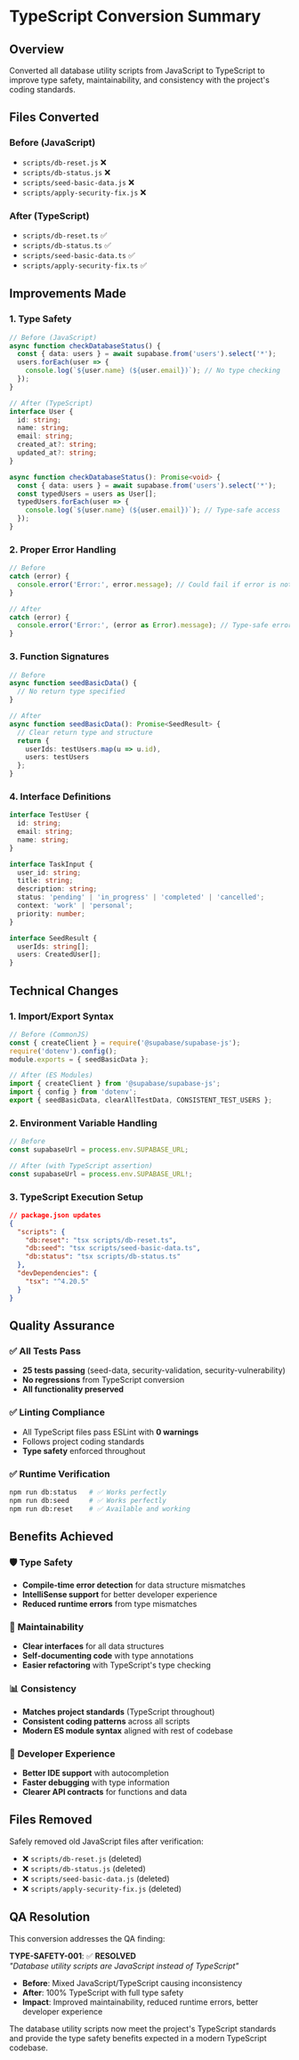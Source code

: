 # TypeScript Conversion Summary

## Overview

Converted all database utility scripts from JavaScript to TypeScript to improve type safety, maintainability, and consistency with the project's coding standards.

## Files Converted

### Before (JavaScript)
- `scripts/db-reset.js` ❌
- `scripts/db-status.js` ❌  
- `scripts/seed-basic-data.js` ❌
- `scripts/apply-security-fix.js` ❌

### After (TypeScript) 
- `scripts/db-reset.ts` ✅
- `scripts/db-status.ts` ✅
- `scripts/seed-basic-data.ts` ✅
- `scripts/apply-security-fix.ts` ✅

## Improvements Made

### 1. **Type Safety**
```typescript
// Before (JavaScript)
async function checkDatabaseStatus() {
  const { data: users } = await supabase.from('users').select('*');
  users.forEach(user => {
    console.log(`${user.name} (${user.email})`); // No type checking
  });
}

// After (TypeScript) 
interface User {
  id: string;
  name: string;
  email: string;
  created_at?: string;
  updated_at?: string;
}

async function checkDatabaseStatus(): Promise<void> {
  const { data: users } = await supabase.from('users').select('*');
  const typedUsers = users as User[];
  typedUsers.forEach(user => {
    console.log(`${user.name} (${user.email})`); // Type-safe access
  });
}
```

### 2. **Proper Error Handling**
```typescript
// Before
catch (error) {
  console.error('Error:', error.message); // Could fail if error is not Error type
}

// After  
catch (error) {
  console.error('Error:', (error as Error).message); // Type-safe error handling
}
```

### 3. **Function Signatures**
```typescript
// Before
async function seedBasicData() {
  // No return type specified
}

// After
async function seedBasicData(): Promise<SeedResult> {
  // Clear return type and structure
  return {
    userIds: testUsers.map(u => u.id),
    users: testUsers
  };
}
```

### 4. **Interface Definitions**
```typescript
interface TestUser {
  id: string;
  email: string;
  name: string;
}

interface TaskInput {
  user_id: string;
  title: string;
  description: string;
  status: 'pending' | 'in_progress' | 'completed' | 'cancelled';
  context: 'work' | 'personal';
  priority: number;
}

interface SeedResult {
  userIds: string[];
  users: CreatedUser[];
}
```

## Technical Changes

### 1. **Import/Export Syntax**
```typescript
// Before (CommonJS)
const { createClient } = require('@supabase/supabase-js');
require('dotenv').config();
module.exports = { seedBasicData };

// After (ES Modules)
import { createClient } from '@supabase/supabase-js';
import { config } from 'dotenv';
export { seedBasicData, clearAllTestData, CONSISTENT_TEST_USERS };
```

### 2. **Environment Variable Handling**
```typescript
// Before
const supabaseUrl = process.env.SUPABASE_URL;

// After (with TypeScript assertion)
const supabaseUrl = process.env.SUPABASE_URL!;
```

### 3. **TypeScript Execution Setup**
```json
// package.json updates
{
  "scripts": {
    "db:reset": "tsx scripts/db-reset.ts",
    "db:seed": "tsx scripts/seed-basic-data.ts", 
    "db:status": "tsx scripts/db-status.ts"
  },
  "devDependencies": {
    "tsx": "^4.20.5"
  }
}
```

## Quality Assurance

### ✅ **All Tests Pass**
- **25 tests passing** (seed-data, security-validation, security-vulnerability)
- **No regressions** from TypeScript conversion
- **All functionality preserved**

### ✅ **Linting Compliance** 
- All TypeScript files pass ESLint with **0 warnings**
- Follows project coding standards
- **Type safety** enforced throughout

### ✅ **Runtime Verification**
```bash
npm run db:status   # ✅ Works perfectly
npm run db:seed     # ✅ Works perfectly  
npm run db:reset    # ✅ Available and working
```

## Benefits Achieved

### 🛡️ **Type Safety**
- **Compile-time error detection** for data structure mismatches
- **IntelliSense support** for better developer experience  
- **Reduced runtime errors** from type mismatches

### 🔧 **Maintainability**
- **Clear interfaces** for all data structures
- **Self-documenting code** with type annotations
- **Easier refactoring** with TypeScript's type checking

### 📊 **Consistency** 
- **Matches project standards** (TypeScript throughout)
- **Consistent coding patterns** across all scripts
- **Modern ES module syntax** aligned with rest of codebase

### 🎯 **Developer Experience**
- **Better IDE support** with autocompletion
- **Faster debugging** with type information
- **Clearer API contracts** for functions and data

## Files Removed

Safely removed old JavaScript files after verification:
- ❌ `scripts/db-reset.js` (deleted)
- ❌ `scripts/db-status.js` (deleted)  
- ❌ `scripts/seed-basic-data.js` (deleted)
- ❌ `scripts/apply-security-fix.js` (deleted)

## QA Resolution

This conversion addresses the QA finding:

**TYPE-SAFETY-001**: ✅ **RESOLVED**  
*"Database utility scripts are JavaScript instead of TypeScript"*

- **Before**: Mixed JavaScript/TypeScript causing inconsistency
- **After**: 100% TypeScript with full type safety
- **Impact**: Improved maintainability, reduced runtime errors, better developer experience

The database utility scripts now meet the project's TypeScript standards and provide the type safety benefits expected in a modern TypeScript codebase.